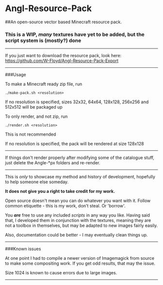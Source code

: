 # Angl-Resource-Pack
##An open-source vector based Minecraft resource pack.
### This is a WIP, *many* textures have yet to be added, but the script system is (mostly?) done
***

If you just want to download the resource pack, look here: https://github.com/W-Floyd/Angl-Resource-Pack-Export

***

###Usage

To make a Minecraft ready zip file, run

	./make-pack.sh <resolution>
	
If no resolution is specified, sizes 32x32, 64x64, 128x128, 256x256 and 512x512 will be packaged up

To only render, and not zip, run

	./render.sh <resolution>
	
This is not recommended
	
If no resolution is specified, the pack will be rendered at size 128x128

***

If things don't render properly after modifying some of the catalogue stuff, just delete the Angle-*px folders and re-render.

***

This is *only* to showcase my method and history of development, hopefully to help someone else someday.

**It does not give you a right to take credit for my work.**

Open source doesn't mean you can do whatever you want with it. Follow common etiquette - this is my work, don't steal. Or 'borrow'.

You ***are*** free to use any included *scripts* in any way you like.
Having said that, I developed them in conjunction with the textures, meaning they are not a toolbox in themselves, but may be adapted to new images fairly easily.

Also, documentation could be better - I may eventually clean things up.

***

###Known issues

At one point I had to compile a newer version of Imagemagick from source to make some compositing work. If you get odd results, that may the issue.

Size 1024 is known to cause errors due to large images.

***
